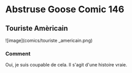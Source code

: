 # Abstruse Goose Comic 146
## Touriste Amèricain

![image](comics/touriste _americain.png)
### Comment
Oui, je suis coupable de cela. Il s'agit d'une histoire vraie.
